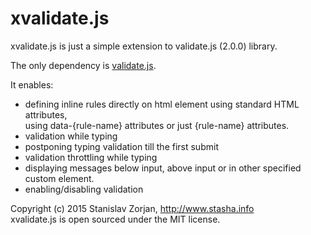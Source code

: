 # xvalidate.js
 xvalidate.js is just a simple extension to validate.js (2.0.0) library.
 
 The only dependency is <a href="https://github.com/rickharrison/validate.js">validate.js</a>.
 
 It enables:
 - defining inline rules directly on html element using standard HTML attributes,<br />
   using data-{rule-name} attributes or just {rule-name} attributes.
 - validation while typing
 - postponing typing validation till the first submit
 - validation throttling while typing
 - displaying messages below input, above input or in other specified custom element.
 - enabling/disabling validation



Copyright (c) 2015 Stanislav Zorjan, http://www.stasha.info<br />
xvalidate.js is open sourced under the MIT license.
